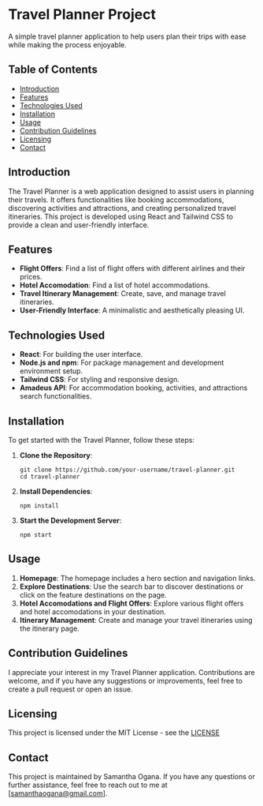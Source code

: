 # Travel Planner Project

A simple travel planner application to help users plan their trips with ease while making the process enjoyable.

## Table of Contents
- [Introduction](#introduction)
- [Features](#features)
- [Technologies Used](#technologies-used)
- [Installation](#installation)
- [Usage](#usage)
- [Contribution Guidelines](#contribution-guidelines)
- [Licensing](#licensing)
- [Contact](#contact)

## Introduction
The Travel Planner is a web application designed to assist users in planning their travels. It offers functionalities like booking accommodations, discovering activities and attractions, and creating personalized travel itineraries. This project is developed using React and Tailwind CSS to provide a clean and user-friendly interface.

## Features
- **Flight Offers**: Find a list of flight offers with different airlines and their prices.
- **Hotel Accomodation**: Find a list of hotel accommodations.
- **Travel Itinerary Management**: Create, save, and manage travel itineraries.
- **User-Friendly Interface**: A minimalistic and aesthetically pleasing UI.

## Technologies Used
- **React**: For building the user interface.
- **Node.js and npm**: For package management and development environment setup.
- **Tailwind CSS**: For styling and responsive design.
- **Amadeus API**: For accommodation booking, activities, and attractions search functionalities.

## Installation
To get started with the Travel Planner, follow these steps:

1. **Clone the Repository**:
    ```
    git clone https://github.com/your-username/travel-planner.git
    cd travel-planner
    ```

2. **Install Dependencies**:
    ```
    npm install
    ```

3. **Start the Development Server**:
    ```
    npm start
    ```

## Usage
1. **Homepage**: The homepage includes a hero section and navigation links.
2. **Explore Destinations**: Use the search bar to discover destinations or click on the feature destinations on the page.
3. **Hotel Accomodations and Flight Offers**: Explore various flight offers and hotel accomodations in your destination.
4. **Itinerary Management**: Create and manage your travel itineraries using the itinerary page.

## Contribution Guidelines
I appreciate your interest in my Travel Planner application. Contributions are welcome, and if you have any suggestions or improvements, feel free to create a pull request or open an issue.

## Licensing
This project is licensed under the MIT License - see the [LICENSE](LICENSE)

## Contact
This project is maintained by Samantha Ogana. If you have any questions or further assistance, feel free to reach out to me at [samanthaogana@gmail.com].
